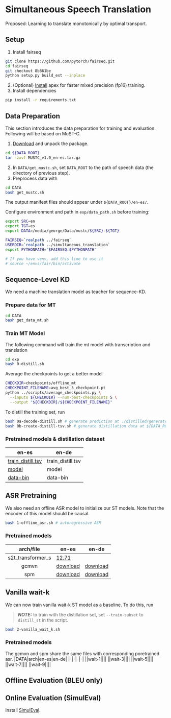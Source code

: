 # Simultaneous Speech Translation
Proposed: Learning to translate monotonically by optimal transport.

## Setup

1. Install fairseq
```bash
git clone https://github.com/pytorch/fairseq.git
cd fairseq
git checkout 8b861be
python setup.py build_ext --inplace
```
2. (Optional) [Install](docs/apex_installation.md) apex for faster mixed precision (fp16) training.
3. Install dependencies
```bash
pip install -r requirements.txt
```

## Data Preparation
This section introduces the data preparation for training and evaluation. Following will be based on MuST-C.

1. [Download](https://ict.fbk.eu/must-c/) and unpack the package.
```bash
cd ${DATA_ROOT}
tar -zxvf MUSTC_v1.0_en-es.tar.gz
```
2. In `DATA/get_mustc.sh`, set `DATA_ROOT` to the path of speech data (the directory of previous step).
3. Preprocess data with
```bash
cd DATA
bash get_mustc.sh
```
The output manifest files should appear under `${DATA_ROOT}/en-es/`. 

Configure environment and path in `exp/data_path.sh` before training:
```bash
export SRC=en
export TGT=es
export DATA=/media/george/Data/mustc/${SRC}-${TGT}

FAIRSEQ=`realpath ../fairseq`
USERDIR=`realpath ../simultaneous_translation`
export PYTHONPATH="$FAIRSEQ:$PYTHONPATH"

# If you have venv, add this line to use it
# source ~/envs/fair/bin/activate
```

## Sequence-Level KD
We need a machine translation model as teacher for sequence-KD. 

### Prepare data for MT
```bash
cd DATA
bash get_data_mt.sh
```
### Train MT Model
The following command will train the mt model with transcription and translation
```bash
cd exp
bash 0-distill.sh
```
Average the checkpoints to get a better model
```bash
CHECKDIR=checkpoints/offline_mt
CHECKPOINT_FILENAME=avg_best_5_checkpoint.pt
python ../scripts/average_checkpoints.py \
  --inputs ${CHECKDIR} --num-best-checkpoints 5 \
  --output "${CHECKDIR}/${CHECKPOINT_FILENAME}"
```
To distill the training set, run 
```bash
bash 0a-decode-distill.sh # generate prediction at ./distilled/generate-test.txt
bash 0b-create-distill-tsv.sh # generate distillation data at ${DATA_ROOT}/distill_st.tsv from prediction
```

### Pretrained models & distillation dataset
|en-es|en-de|
|-|-|
|[train_distill.tsv](https://onedrive.live.com/download?cid=3E549F3B24B238B4&resid=3E549F3B24B238B4%215986&authkey=ALrO9wKxQZm2rM8)|train_distill.tsv|
|[model](https://onedrive.live.com/download?cid=3E549F3B24B238B4&resid=3E549F3B24B238B4%215985&authkey=AK3Vpa-_G53hDN8)|model|
|[data-bin](https://onedrive.live.com/download?cid=3E549F3B24B238B4&resid=3E549F3B24B238B4%215984&authkey=AMV_Y3WP9cCBfDA)|data-bin|

## ASR Pretraining
We also need an offline ASR model to initialize our ST models. Note that the encoder of this model should be causal.
```bash
bash 1-offline_asr.sh # autoregressive ASR
```

### Pretrained models
|arch/file|en-es|en-de|
|:-:|-|-|
|s2t_transformer_s|[12.71](https://onedrive.live.com/download?cid=3E549F3B24B238B4&resid=3E549F3B24B238B4%215989&authkey=AOq8OeN1_SGqDE4)||
|gcmvn|[download](https://onedrive.live.com/download?cid=3E549F3B24B238B4&resid=3E549F3B24B238B4%215991&authkey=AKAFZwAfApr0Pfc)|[download](https://onedrive.live.com/download?cid=3E549F3B24B238B4&resid=3E549F3B24B238B4%215996&authkey=AB5W324zuNet3-4)|
|spm|[download](https://onedrive.live.com/download?cid=3E549F3B24B238B4&resid=3E549F3B24B238B4%215990&authkey=AAqzjqh5R5i1HkA)|[download](https://onedrive.live.com/download?cid=3E549F3B24B238B4&resid=3E549F3B24B238B4%215995&authkey=AJHMuGnCyQ9W5zY)|


## Vanilla wait-k
We can now train vanilla wait-k ST model as a baseline. To do this, run
> **_NOTE:_**  to train with the distillation set, set `--train-subset` to `distill_st` in the script.
```bash
bash 2-vanilla_wait_k.sh
```
### Pretrained models
The gcmvn and spm share the same files with corresponding poretrained asr.
|DATA|arch|en-es|en-de|
|-|-|-|-|
||wait-1||||
||wait-3||||
||wait-5||||
||wait-7||||
||wait-9||||


## Offline Evaluation (BLEU only)
## Online Evaluation (SimulEval)
Install [SimulEval](docs/extra_installation.md).